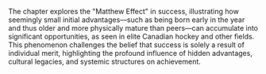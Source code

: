 The chapter explores the "Matthew Effect" in success, illustrating how seemingly small initial advantages—such as being born early in the year and thus older and more physically mature than peers—can accumulate into significant opportunities, as seen in elite Canadian hockey and other fields. This phenomenon challenges the belief that success is solely a result of individual merit, highlighting the profound influence of hidden advantages, cultural legacies, and systemic structures on achievement.
